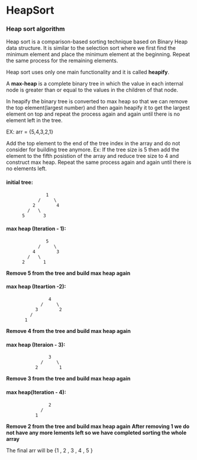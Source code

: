 # HeapSort
 
### Heap sort algorithm
 
Heap sort is a comparison-based sorting technique based on Binary Heap data structure.
It is similar to the selection sort where we first find the minimum element and place the minimum element at the beginning.
Repeat the same process for the remaining elements.

Heap sort uses only one main functionality and it is called **heapify**.

A **max-heap** is a complete binary tree in which the value in each internal node is greater than or equal to the values in the children of that node.
 
In heapify the binary tree is converted to max heap so that we can remove the top element(largest number) and then again heapify it to get the largest element on top
and repeat the process again and again until there is no element left in the tree.

EX: arr = {5,4,3,2,1}

Add the top element to the end of the tree index in the array and do not consider for building tree anymore.
Ex:
       If the tree size is 5 then add the element to the fifth posistion of the array and reduce tree size to 4 and construct max heap.
Repeat the same process again and again until there is no elements left.

#### initial tree:
 
 ```
                1
             /     \
           2        4
         /   \    
       5       3 
 ```
 
 #### max heap (Iteration - 1):
 ```
                5
             /     \
           4        3
         /   \    
       2       1 
```
**Remove 5 from the tree and build max heap again**

#### max heap (Iteartion -2):
```
                4
             /     \
           3        2
         /      
       1       
```
**Remove 4 from the tree and build max heap again**

#### max heap (Iteraion - 3):
```
                3
             /     \
           2        1
```
**Remove 3 from the tree and build max heap again**

#### max heap(Iteration - 4):
```
                2
             /     
           1       
```

**Remove 2 from the tree and build max heap again**
**After removing 1 we do not have any more lements left so we have completed sorting the whole array**

The final arr will be {1 , 2 , 3 , 4 , 5 }
